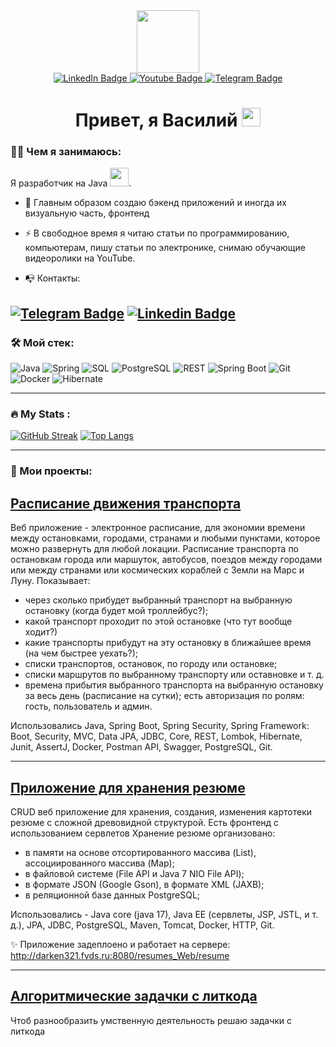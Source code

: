 <div id="header" align="center">
  <img src="https://media.giphy.com/media/M9gbBd9nbDrOTu1Mqx/giphy.gif" width="100"/>
</div>

<div id="badges" align="center">
   <a href="https://www.linkedin.com/in/vasili-bandarenka/">
    <img src="https://img.shields.io/badge/LinkedIn-blue?style=for-the-badge&logo=linkedin&logoColor=white" alt="LinkedIn Badge"/>
  </a>
  <a href="https://www.youtube.com/channel/UC7zbFzoIUz6XFL_j2v_9KjQ">
    <img src="https://img.shields.io/badge/YouTube-red?style=for-the-badge&logo=youtube&logoColor=white" alt="Youtube Badge"/>
  </a>
  <a href="your-twitter-URL">
    <img src="https://img.shields.io/badge/Telegram-blue?style=for-the-badge&logo=telegram&logoColor=white" alt="Telegram Badge"/>
  </a>
</div>
<div id="badges" align="center">
  <img src="https://komarev.com/ghpvc/?username=darken321&style=flat-square&color=blue" alt=""/>
</div>

<h1  align="center">
  Привет, я Василий <img src="https://media.giphy.com/media/hvRJCLFzcasrR4ia7z/giphy.gif" width="30px"/>
</h1>

  ### 👨‍💻 Чем я занимаюсь:

Я разработчик на Java <img src="https://media.giphy.com/media/WUlplcMpOCEmTGBtBW/giphy.gif" width="30">.

- :telescope: Главным образом создаю бэкенд приложений и иногда их визуальную часть, фронтенд

- :zap: В свободное время я читаю статьи по программированию, компьютерам, пишу статьи по электронике, снимаю обучающие видеоролики на YouTube.

- 📭 Контакты:
    
[![Telegram Badge](https://img.shields.io/badge/TELEGRAM-blue?style=for-the-badge&logo=telegram&logoColor=white)](https://t.me/VasiliBondarenko) [![Linkedin Badge](https://img.shields.io/badge/LINKEDIN-blue?style=for-the-badge&logo=linkedin&logoColor=white)](https://www.linkedin.com/in/vasili-bandarenka)
---

### 🛠️ Мой стек:

![Java](https://img.shields.io/badge/Java-F7DF1E?style=for-the-badge&logo=java&logoColor=white)
![Spring](https://img.shields.io/badge/Spring-316192?style=for-the-badge&logo=spring&logoColor=white)
![SQL](https://img.shields.io/badge/SQL-6DA55F?style=for-the-badge&logo=sql&logoColor=white)
![PostgreSQL](https://img.shields.io/badge/PostgreSQL-%2320232a.svg?style=for-the-badge&logo=PostgreSQL&logoColor=%2361DAFB)
![REST](https://img.shields.io/badge/REST-%23593d88.svg?style=for-the-badge&logo=rest&logoColor=white)
![Spring Boot](https://img.shields.io/badge/SpringBoot-%13593d88.svg?style=for-the-badge&logo=spring&logoColor=white)
![Git](https://img.shields.io/badge/GIT-red?style=for-the-badge&logo=git&logoColor=white)
![Docker](https://img.shields.io/badge/Docker-316192?style=for-the-badge&logo=docker&logoColor=white)
![Hibernate](https://img.shields.io/badge/Hibernate-%2338B2AC.svg?style=for-the-badge&logo=hibernate&logoColor=white)

---

### 🔥 My Stats :
[![GitHub Streak](https://streak-stats.demolab.com?user=darken321&theme=dracula&hide_border=true)](https://git.io/streak-stats)
[![Top Langs](https://github-readme-stats.vercel.app/api/top-langs/?username=darken321&layout=compact&theme=vision-friendly-dark)](https://github.com/anuraghazra/github-readme-stats)

---
### 💾  Мои проекты:

## <a href="https://github.com/darken321/transport_spring_boot"> Расписание движения транспорта </a>

Веб приложение - электронное расписание, для экономии времени между остановками, городами, странами и любыми пунктами, которое можно развернуть для любой локации.
Расписание транспорта по остановкам города или маршуток, автобусов, поездов между городами или между странами или космических кораблей с Земли на Марс и Луну.
Показывает:
- через сколько прибудет выбранный транспорт на выбранную остановку (когда будет мой троллейбус?);
- какой транспорт проходит по этой остановке (что тут вообще ходит?)
- какие транспорты прибудут на эту остановку в ближайшее время (на чем быстрее уехать?);
- списки транспортов, остановок, по городу или остановке;
- списки маршрутов по выбранному транспорту или оставновке и т. д.
- времена прибытия выбранного транспорта на выбранную остановку за весь день (расписание на сутки);
есть авторизация по ролям: гость, пользователь и админ.

Использовались Java, Spring Boot, Spring Security, Spring Framework: Boot, Security, MVC, Data JPA, JDBC, Core, REST, Lombok, Hibernate, Junit, AssertJ, Docker, Postman API, Swagger, PostgreSQL, Git.

---
## <a href="https://github.com/darken321/basejava"> Приложение для хранения резюме </a>
CRUD веб приложение для хранения, создания, изменения картотеки резюме с сложной древовидной структурой. 
Есть фронтенд с использованием сервлетов
Хранение резюме организовано: 
- в памяти на основе отсортированного массива (List), ассоциированного массива (Map);
- в файловой системе (File API и Java 7 NIO File API);
- в формате JSON (Google Gson), в формате XML (JAXB);
- в реляционной базе данных PostgreSQL;

Использовались - Java core (java 17), Java EE (сервлеты, JSP, JSTL, и т. д.), JPA, JDBC, PostgreSQL, Maven, Tomcat, Docker, HTTP, Git.

✨ Приложение задеплоено и работает на сервере: http://darken321.fvds.ru:8080/resumes_Web/resume

---
## <a href="https://github.com/darken321/LeetCode"> Алгоритмические задачки с литкода </a>
Чтоб разнообразить умственную деятельность решаю задачки с литкода

<!--
**darken321/darken321** is a ✨ _special_ ✨ repository because its `README.md` (this file) appears on your GitHub profile.

Here are some ideas to get you started:

- 🔭 I’m currently working on ...
- 🌱 I’m currently learning ...
- 👯 I’m looking to collaborate on ...
- 🤔 I’m looking for help with ...
- 💬 Ask me about ...
- 📫 How to reach me: ...
- 😄 Pronouns: ...
- ⚡ Fun fact: ...
-->
